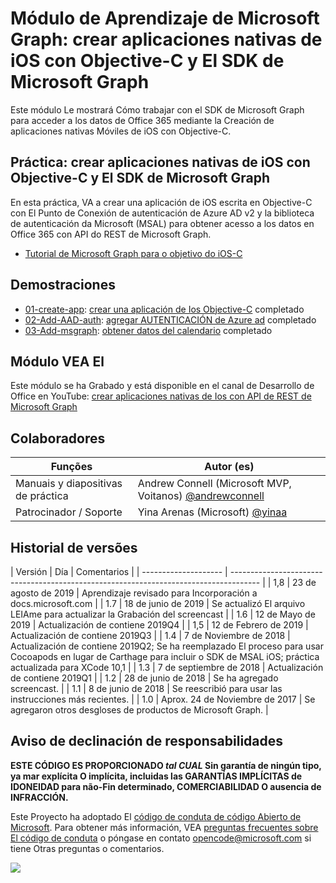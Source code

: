 # <a name="mdulo-de-aprendizaje-de-microsoft-graph-crear-aplicaciones-nativas-de-ios-con-objective-c-y-el-sdk-de-microsoft-graph"></a>Módulo de Aprendizaje de Microsoft Graph: crear aplicaciones nativas de iOS con Objective-C y El SDK de Microsoft Graph

Este módulo Le mostrará Cómo trabajar con el SDK de Microsoft Graph para acceder a los datos de Office 365 mediante la Creación de aplicaciones nativas Móviles de iOS con Objective-C.

## <a name="prctica-crear-aplicaciones-nativas-de-ios-con-objective-c-y-el-sdk-de-microsoft-graph"></a>Práctica: crear aplicaciones nativas de iOS con Objective-C y El SDK de Microsoft Graph

En esta práctica, VA a crear una aplicación de iOS escrita en Objective-C con El Punto de Conexión de autenticación de Azure AD v2 y la biblioteca de autenticación da Microsoft (MSAL) para obtener acesso a los datos en Office 365 con API do REST de Microsoft Graph.

- [Tutorial de Microsoft Graph para o objetivo do iOS-C](https://docs.microsoft.com/graph/tutorials/ios-objectivec)

## <a name="demostraciones"></a>Demostraciones

- [01-create-app](demos/01-create-app): [crear una aplicación de Ios Objective-C](https://docs.microsoft.com/graph/tutorials/ios-objectivec?tutorial-step=1) completado
- [02-Add-AAD-auth](demos/02-add-aad-auth): [agregar AUTENTICACIÓN de Azure ad](https://docs.microsoft.com/graph/tutorials/ios-objectivec?tutorial-step=3) completado
- [03-Add-msgraph](demos/03-add-msgraph): [obtener datos del calendario](https://docs.microsoft.com/graph/tutorials/ios-objectivec?tutorial-step=4) completado

## <a name="vea-el-mdulo"></a>Módulo VEA El

Este módulo se ha Grabado y está disponible en el canal de Desarrollo de Office en YouTube: [crear aplicaciones nativas de Ios con API de REST de Microsoft Graph](https://youtu.be/Gg8Qy1Dqyzw)

## <a name="colaboradores"></a>Colaboradores

| Funções | Autor (es) |
| -------------------- | ------------------------------------------------------------------------------------- |
| Manuais y diapositivas de práctica | Andrew Connell (Microsoft MVP, Voitanos) [@andrewconnell](//github.com/andrewconnell) |
| Patrocinador / Soporte | Yina Arenas (Microsoft) [@yinaa](//github.com/yinaa) |

## <a name="historial-de-versiones"></a>Historial de versões

| Versión | Día | Comentarios |
| -------------------- | ------------------------------------------------------------------------------------- |
| 1,8 | 23 de agosto de 2019 | Aprendizaje revisado para Incorporación a docs.microsoft.com |
| 1.7 | 18 de junio de 2019 | Se actualizó El arquivo LEIAme para actualizar la Grabación del screencast |
| 1.6 | 12 de Mayo de 2019 | Actualización de contiene 2019Q4 |
| 1,5 | 12 de Febrero de 2019 | Actualización de contiene 2019Q3 |
| 1.4 | 7 de Noviembre de 2018 | Actualización de contiene 2019Q2; Se ha reemplazado El proceso para usar Cocoapods en lugar de Carthage para incluir o SDK de MSAL iOS; práctica actualizada para XCode 10,1 |
| 1.3 | 7 de septiembre de 2018 | Actualización de contiene 2019Q1 |
| 1.2 | 28 de junio de 2018 | Se ha agregado screencast. |
| 1.1 | 8 de junio de 2018 | Se reescribió para usar las instrucciones más recientes. |
| 1.0 | Aprox. 24 de Noviembre de 2017 | Se agregaron otros desgloses de productos de Microsoft Graph. |

## <a name="aviso-de-declinacin-de-responsabilidades"></a>Aviso de declinación de responsabilidades

**ESTE CÓDIGO ES PROPORCIONADO _tal CUAL_ Sin garantía de ningún tipo, ya mar explícita O implícita, incluidas las GARANTÍAS IMPLÍCITAS de IDONEIDAD para não-Fin determinado, COMERCIABILIDAD O ausencia de INFRACCIÓN.**

Este Proyecto ha adoptado El [código de conduta de código Abierto de Microsoft](https://opensource.microsoft.com/codeofconduct/). Para obtener más información, VEA [preguntas frecuentes sobre El código de conduta](https://opensource.microsoft.com/codeofconduct/faq/) o póngase en contato [opencode@microsoft.com](mailto:opencode@microsoft.com) si tiene Otras preguntas o comentarios.

<img src="https://telemetry.sharepointpnp.com/msgraph-training-ios-objectivec" />
